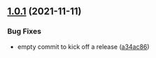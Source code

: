 ## [1.0.1](https://github.com/easen/gatsby-source-s3-image/compare/v1.0.0...v1.0.1) (2021-11-11)


### Bug Fixes

* empty commit to kick off a release ([a34ac86](https://github.com/easen/gatsby-source-s3-image/commit/a34ac864a01aabb8ef9aa8339a73ecfba62b799a))
